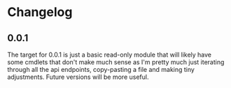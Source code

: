 # Changelog

## 0.0.1

The target for 0.0.1 is just a basic read-only module that will likely have some cmdlets that don't make much sense as I'm pretty much just iterating through all the api endpoints, copy-pasting a file and making tiny adjustments. Future versions will be more useful.

